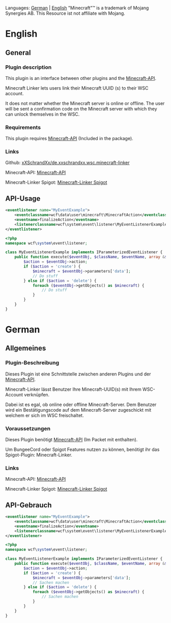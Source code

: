 Languages: [German](#----german) | [English](#----english)
"Minecraft"™ is a trademark of Mojang Synergies AB. This Resource ist not affiliate with Mojang.
<h1>
    English
</h1>
<h2>
    General
</h2>
<h3>
    Plugin description
</h3>
<p>This plugin is an interface between other plugins and the <a href="https://pluginstore.woltlab.com/file/7077-minecraft-api/">Minecraft-API</a>.</p>
<p>Minecraft Linker lets users link their Minecraft UUID (s) to their WSC account.</p>
<p>It does not matter whether the Minecraft server is online or offline. The user will be sent a confirmation code on the Minecraft server with which they can unlock themselves in the WSC.</p>
<h3>
    Requirements
</h3>
<p>This plugin requires <a href="https://pluginstore.woltlab.com/file/7077-minecraft-api/">Minecraft-API</a> (Included in the package).</p>
<h3>
    Links
</h3>
<p>Github: <a href="https://github.com/xXSchrandXx/de.xxschrandxx.wsc.minecraft-linker">xXSchrandXx/de.xxschrandxx.wsc.minecraft-linker</a></p>
<p>Minecraft-API: <a href="https://pluginstore.woltlab.com/file/7077-minecraft-api/">Minecraft-API</a></p>
<p>Minecraft-Linker Spigot: <a href="https://www.spigotmc.org/resources/minecraft-linker.97871/">Minecraft-Linker Spigot</a></p>
<h2>
    API-Usage
</h2>

```XML
<eventlistener name="MyEventExample">
    <eventclassname>wcf\data\user\minecraft\MinecraftAction</eventclassname>
    <eventname>finalizeAction</eventname>
    <listenerclassname>wcf\system\event\listener\MyEventListenerExample</listenerclassname>
</eventlistener>
```

```PHP
<?php
namespace wcf\system\event\listener;

class MyEventListenerExample implements IParameterizedEventListener {
    public function execute($eventObj, $className, $eventName, array &$parameters) {
        $action = $eventObj->action;
        if ($action = 'create') {
            $minecraft = $eventObj->parameters['data'];
            // Do stuff
        } else if ($action = 'delete') {
            foreach ($eventObj->getObjects() as $minecraft) {
                // Do stuff
            }
        }
    }
}
```
<h1>
    German
</h1>
<h2>
    Allgemeines
</h2>
<h3>
    Plugin-Beschreibung
</h3>
<p>Dieses Plugin ist eine Schnittstelle zwischen anderen Plugins und der <a href="https://pluginstore.woltlab.com/file/7077-minecraft-api/">Minecraft-API</a>.</p>
<p>Minecraft-Linker lässt Benutzer Ihre Minecraft-UUID(s) mit Ihrem WSC-Account verknüpfen.</p>
<p>Dabei ist es egal, ob online oder offline Minecraft-Server. Dem Benutzer wird ein Bestätigungscode auf dem Minecraft-Server zugeschickt mit welchem er sich im WSC freischaltet.</p>
<h3>
    Voraussetzungen
</h3>
<p>Dieses Plugin benötigt <a href="https://pluginstore.woltlab.com/file/7077-minecraft-api/">Minecraft-API</a> (Im Packet mit enthalten).</p>
<p>Um BungeeCord oder Spigot Features nutzen zu können, benötigt ihr das Spigot-Plugin: Minecraft-Linker.</p>
<h3>
    Links
</h3>
<p>Minecraft-API: <a href="https://pluginstore.woltlab.com/file/7077-minecraft-api/">Minecraft-API</a></p>
<p>Minecraft-Linker Spigot: <a href="https://www.spigotmc.org/resources/minecraft-linker.97871/">Minecraft-Linker Spigot</a></p>
<h2>
    API-Gebrauch
</h2>

```XML
<eventlistener name="MyEventExample">
    <eventclassname>wcf\data\user\minecraft\MinecraftAction</eventclassname>
    <eventname>finalizeAction</eventname>
    <listenerclassname>wcf\system\event\listener\MyEventListenerExample</listenerclassname>
</eventlistener>
```

```PHP
<?php
namespace wcf\system\event\listener;

class MyEventListenerExample implements IParameterizedEventListener {
    public function execute($eventObj, $className, $eventName, array &$parameters) {
        $action = $eventObj->action;
        if ($action = 'create') {
            $minecraft = $eventObj->parameters['data'];
            // Sachen machen
        } else if ($action = 'delete') {
            foreach ($eventObj->getObjects() as $minecraft) {
                // Sachen machen
            }
        }
    }
}
```